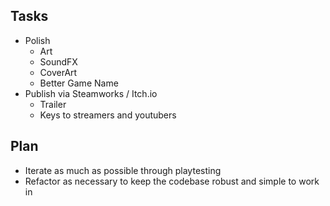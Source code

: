 ## Tasks

- Polish
  - Art
  - SoundFX
  - CoverArt
  - Better Game Name
- Publish via Steamworks / Itch.io
  - Trailer
  - Keys to streamers and youtubers

## Plan

- Iterate as much as possible through playtesting
- Refactor as necessary to keep the codebase robust and simple to work in
